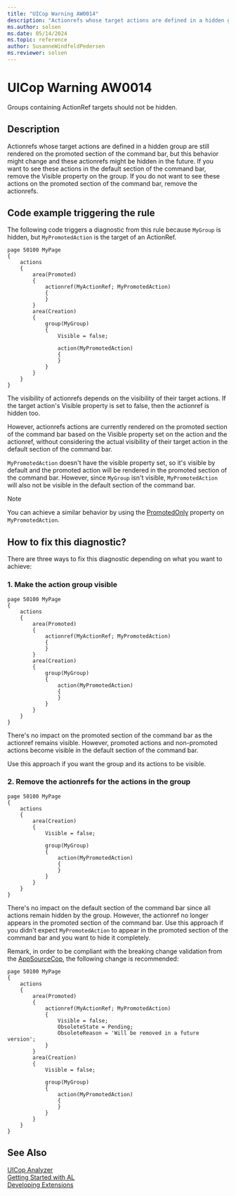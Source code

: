 ```yaml
---
title: "UICop Warning AW0014"
description: "Actionrefs whose target actions are defined in a hidden group are still rendered on the promoted section of the command bar, but this behavior might change and these actionrefs might be hidden in the future."
ms.author: solsen
ms.date: 05/14/2024
ms.topic: reference
author: SusanneWindfeldPedersen
ms.reviewer: solsen
---
```

[//]: # (START>DO_NOT_EDIT)
[//]: # (IMPORTANT:Do not edit any of the content between here and the END>DO_NOT_EDIT.)
[//]: # (Any modifications should be made in the .xml files in the ModernDev repo.)
# UICop Warning AW0014
Groups containing ActionRef targets should not be hidden.

## Description
Actionrefs whose target actions are defined in a hidden group are still rendered on the promoted section of the command bar, but this behavior might change and these actionrefs might be hidden in the future. If you want to see these actions in the default section of the command bar, remove the Visible property on the group. If you do not want to see these actions on the promoted section of the command bar, remove the actionrefs.

[//]: # (IMPORTANT: END>DO_NOT_EDIT)

## Code example triggering the rule

The following code triggers a diagnostic from this rule because `MyGroup` is hidden, but `MyPromotedAction` is the target of an ActionRef.

```al
page 50100 MyPage
{
    actions
    {
        area(Promoted)
        {
            actionref(MyActionRef; MyPromotedAction)
            {
            }
        }
        area(Creation)
        {
            group(MyGroup)
            {
                Visible = false;

                action(MyPromotedAction)
                {
                }
            }
        }
    }
}
```

The visibility of actionrefs depends on the visibility of their target actions. If the target action's Visible property is set to false, then the actionref is hidden too.

However, actionrefs actions are currently rendered on the promoted section of the command bar based on the Visible property set on the action and the actionref, without considering the actual visibility of their target action in the default section of the command bar.

`MyPromotedAction` doesn't have the visible property set, so it's visible by default and the promoted action will be rendered in the promoted section of the command bar. However, since `MyGroup` isn't visible, `MyPromotedAction` will also not be visible in the default section of the command bar.

> [!NOTE]  
> You can achieve a similar behavior by using the [PromotedOnly](..\properties\devenv-promotedonly-property.md) property on `MyPromotedAction`.

## How to fix this diagnostic?

There are three ways to fix this diagnostic depending on what you want to achieve: <!--Note from the editor: The bullet points below highligh 2 ways to fix the diagnostic. Do we need to add another point?-->

### 1. Make the action group visible

```al
page 50100 MyPage
{
    actions
    {
        area(Promoted)
        {
            actionref(MyActionRef; MyPromotedAction)
            {
            }
        }
        area(Creation)
        {
            group(MyGroup)
            {
                action(MyPromotedAction)
                {
                }
            }
        }
    }
}
```

There's no impact on the promoted section of the command bar as the actionref remains visible. However, promoted actions and non-promoted actions become visible in the default section of the command bar.  

Use this approach if you want the group and its actions to be visible.

### 2. Remove the actionrefs for the actions in the group

```al
page 50100 MyPage
{
    actions
    {
        area(Creation)
        {
            Visible = false;

            group(MyGroup)
            {
                action(MyPromotedAction)
                {
                }
            }
        }
    }
}
```

There's no impact on the default section of the command bar since all actions remain hidden by the group. However, the actionref no longer appears in the promoted section of the command bar. Use this approach if you didn't expect `MyPromotedAction` to appear in the promoted section of the command bar and you want to hide it completely. 

Remark, in order to be compliant with the breaking change validation from the [AppSourceCop](appsourcecop.md), the following change is recommended:

```al
page 50100 MyPage
{
    actions
    {
        area(Promoted)
        {
            actionref(MyActionRef; MyPromotedAction)
            {
                Visible = false;
                ObsoleteState = Pending;
                ObsoleteReason = 'Will be removed in a future version';
            }
        }
        area(Creation)
        {
            Visible = false;

            group(MyGroup)
            {
                action(MyPromotedAction)
                {
                }
            }
        }
    }
}
```




## See Also  
[UICop Analyzer](uicop.md)  
[Getting Started with AL](../devenv-get-started.md)  
[Developing Extensions](../devenv-dev-overview.md)  
